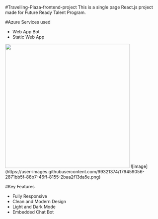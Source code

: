#Travelling-Plaza-frontend-project
This is a single page React.js project made for Future Ready Talent Program.



#Azure Services used
- Web App Bot
- Static Web App

<img src="https://user-images.githubusercontent.com/99321374/179458826-fe0bfa71-a844-43c3-bebd-aef73c47880e.png" width="400">
![image](https://user-images.githubusercontent.com/99321374/179459056-2871bb5f-88b7-46ff-8155-2baa2f13da5e.png)


#Key Features
- Fully Responsive
- Clean and Modern Design
- Light and Dark Mode
- Embedded Chat Bot
